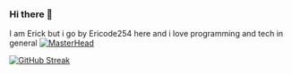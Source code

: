 ### Hi there 👋
I am Erick but i go by Ericode254 here and i love programming and tech in general
[![MasterHead](https://media.giphy.com/media/v1.Y2lkPTc5MGI3NjExMDBvNThuamh1a3V1dHdsbHhmZ2M5bGJwcmx3dXZvYnBxbjNkcHp6NyZlcD12MV9pbnRlcm5hbF9naWZfYnlfaWQmY3Q9Zw/qgQUggAC3Pfv687qPC/giphy.gif)](https://github.com/Ericode254)

[![GitHub Streak](https://github-readme-streak-stats.herokuapp.com/?user=Ericode254)](https://git.io/streak-stats)

